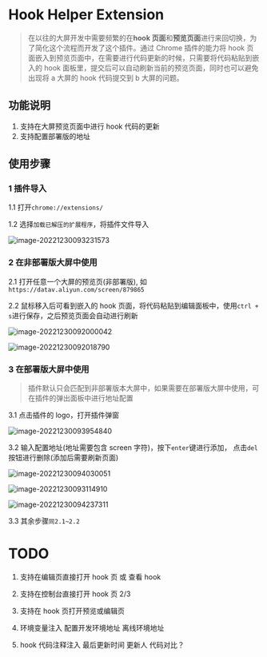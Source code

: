 # Hook Helper Extension

> 在以往的大屏开发中需要频繁的在**hook 页面**和**预览页面**进行来回切换，为了简化这个流程而开发了这个插件。通过 Chrome 插件的能力将 hook 页面嵌入到预览页面中，在需要进行代码更新的时候，只需要将代码粘贴到嵌入的 hook 面板里，提交后可以自动刷新当前的预览页面，同时也可以避免出现将 a 大屏的 hook 代码提交到 b 大屏的问题。

## 功能说明

1. 支持在大屏预览页面中进行 hook 代码的更新
2. 支持配置部署版的地址

## 使用步骤

### 1 插件导入

1.1 打开`chrome://extensions/`

1.2 选择`加载已解压的扩展程序`，将插件文件导入

![image-20221230093231573](https://zhangjiamin-bucket.oss-cn-hangzhou.aliyuncs.com/self/datav-helper-extension/image-20221230093231573.png)

### 2 在非部署版大屏中使用

2.1 打开任意一个大屏的预览页(非部署版), 如 `https://datav.aliyun.com/screen/879865`

2.2 鼠标移入后可看到嵌入的 hook 页面，将代码粘贴到编辑面板中，使用`ctrl + s`进行保存，之后预览页面会自动进行刷新

![image-20221230092000042](https://zhangjiamin-bucket.oss-cn-hangzhou.aliyuncs.com/self/datav-helper-extension/image-20221230092000042.png)

![image-20221230092018790](https://zhangjiamin-bucket.oss-cn-hangzhou.aliyuncs.com/self/datav-helper-extension/image-20221230092018790.png)

### 3 在部署版大屏中使用

> 插件默认只会匹配到非部署版本大屏中，如果需要在部署版大屏中使用，可在插件的弹出面板中进行地址配置

3.1 点击插件的 logo，打开插件弹窗

![image-20221230093954840](https://zhangjiamin-bucket.oss-cn-hangzhou.aliyuncs.com/self/datav-helper-extension/image-20221230093954840.png)

3.2 输入配置地址(地址需要包含 screen 字符)，按下`enter`键进行添加， 点击`del`按钮进行删除(添加后需要刷新页面)

![image-20221230094030051](https://zhangjiamin-bucket.oss-cn-hangzhou.aliyuncs.com/self/datav-helper-extension/image-20221230094030051.png)

![image-20221230093114910](https://zhangjiamin-bucket.oss-cn-hangzhou.aliyuncs.com/self/datav-helper-extension/image-20221230094100754.png)

![image-20221230094237311](https://zhangjiamin-bucket.oss-cn-hangzhou.aliyuncs.com/self/datav-helper-extension/image-20221230094237311.png)

3.3 其余步骤`同2.1~2.2`

# TODO

1. 支持在编辑页直接打开 hook 页 或 查看 hook
2. 支持在控制台直接打开 hook 页 2/3
3. 支持在 hook 页打开预览或编辑页

4. 环境变量注入
   配置开发环境地址
   离线环境地址

5. hook 代码注释注入
   最后更新时间
   更新人
   代码对比？
